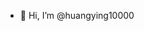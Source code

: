 - 👋 Hi, I’m @huangying10000

<!---
huangying10000/huangying10000 is a ✨ special ✨ repository because its `README.md` (this file) appears on your GitHub profile.
You can click the Preview link to take a look at your changes.
--->
